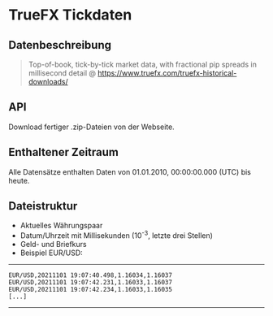 # TrueFX Tickdaten

## Datenbeschreibung

> Top-of-book, tick-by-tick market data, with fractional pip spreads in millisecond detail
>@ https://www.truefx.com/truefx-historical-downloads/


## API

Download fertiger .zip-Dateien von der Webseite.

## Enthaltener Zeitraum

Alle Datensätze enthalten Daten von 01.01.2010, 00:00:00.000 (UTC) bis heute.

## Dateistruktur
- Aktuelles Währungspaar
- Datum/Uhrzeit mit Millisekunden (10<sup>-3</sup>, letzte drei Stellen)
- Geld- und Briefkurs
- Beispiel EUR/USD:

---
    EUR/USD,20211101 19:07:40.498,1.16034,1.16037
    EUR/USD,20211101 19:07:42.231,1.16033,1.16037
    EUR/USD,20211101 19:07:42.234,1.16033,1.16035
	[...]
---
